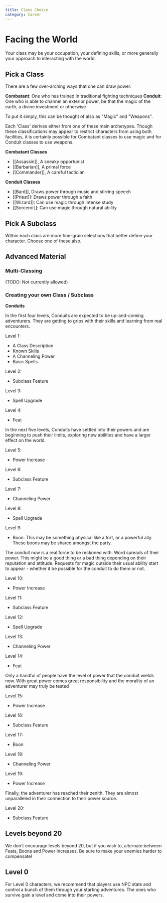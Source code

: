 ```yaml
---
title: Class Choice
category: Career
---
```


# Facing the World

Your class may be your occupation, your defining skills, or more generally your approach to interacting with the world.

## Pick a Class

There are a few over-arching ways that one can draw power.

**Combatant**: One who has trained in traditional fighting techniques
**Conduit**: One who is able to channel an exterior power, be that the magic of the earth, a divine investment or otherwise

To put it simply, this can be thought of also as "Magic" and "Weapons".

Each 'Class' derives either from one of these main archetypes. Though these classifications may appear to restrict characters from using both facilities, it is certainly possible for Combatant classes to use magic and for Conduit classes to use weapons.

**Combatant Classes**
- [[Assassin]], A sneaky opportunist
- [[Barbarian]], A primal force
- [[Commander]], A careful tactician

**Conduit Classes**
- [[Bard]], Draws power through music and stirring speech
- [[Priest]]: Draws power through a faith
- [[Wizard]]: Can use magic through intense study
- [[Sorceror]]: Can use magic through natural ability

## Pick A Subclass

Within each class are more fine-grain selections that better define your character. Choose one of these also.

## Advanced Material

### Multi-Classing
(TODO: Not currently allowed)

### Creating your own Class / Subclass

**Conduits**

In the first four levels, Conduits are expected to be up-and-coming adventurers. They are getting to grips with their skills and learning from real encounters.

Level 1:
- A Class Description
- Known Skills
- A Channeling Power
- Basic Spells

Level 2:
- Subclass Feature

Level 3:
- Spell Upgrade

Level 4:
- Feat

In the next five levels, Conduits have settled into their powers and are beginning to push their limits, exploring new abilities and have a larger effect on the world.

Level 5:
- Power Increase

Level 6:
- Subclass Feature

Level 7:
- Channeling Power

Level 8:
- Spell Upgrade

Level 9:
- Boon. This may be something physical like a fort, or a powerful ally. These boons may be shared amongst the party.


The conduit now is a real force to be reckoned with. Word spreads of their power. This might be a good thing or a bad thing depending on their reputation and attitude. Requests for magic outside their usual ability start to appear - whether it be possible for the conduit to do them or not.

Level 10:
- Power Increase

Level 11:
- Subclass Feature

Level 12:
- Spell Upgrade

Level 13:
- Channeling Power

Level 14:
- Feat

Only a handful of people have the level of power that the conduit wields now. With great power comes great responsibility and the morality of an adventurer may truly be tested

Level 15:
- Power Increase

Level 16:
- Subclass Feature

Level 17:
- Boon

Level 18:
- Channeling Power

Level 19:
- Power Increase

Finally, the adventurer has reached their zenith. They are almost unparalleled in their connection to their power source.

Level 20:
- Subclass Feature


## Levels beyond 20

We don't encourage levels beyond 20, but if you wish to, alternate between Feats, Boons and Power Increases. Be sure to make your enemies harder to compensate!

## Level 0

For Level 0 characters, we recommend that players use NPC stats and control a bunch of them through your starting adventures. The ones who survive gain a level and come into their powers.
